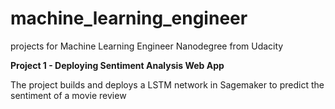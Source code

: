 # machine_learning_engineer

projects for Machine Learning Engineer Nanodegree from Udacity



**Project 1 - Deploying Sentiment Analysis Web App**

The project builds and deploys a LSTM network in Sagemaker to predict the sentiment of a movie review

